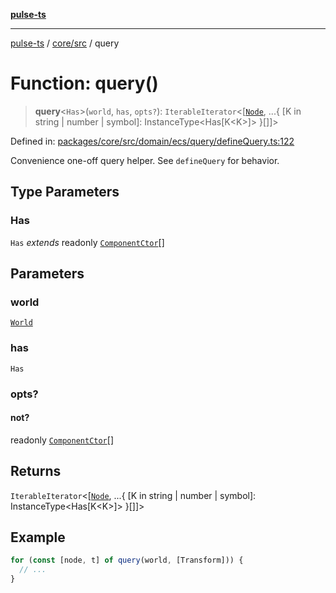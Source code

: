 [**pulse-ts**](../../../README.md)

***

[pulse-ts](../../../README.md) / [core/src](../README.md) / query

# Function: query()

> **query**\<`Has`\>(`world`, `has`, `opts?`): `IterableIterator`\<\[[`Node`](../classes/Node.md), ...\{ \[K in string \| number \| symbol\]: InstanceType\<Has\[K\<K\>\]\> \}\[\]\]\>

Defined in: [packages/core/src/domain/ecs/query/defineQuery.ts:122](https://github.com/jlehett/pulse-ts/blob/b287bc18de1bbb78a8cc43f602a646e458610bc3/packages/core/src/domain/ecs/query/defineQuery.ts#L122)

Convenience one-off query helper. See `defineQuery` for behavior.

## Type Parameters

### Has

`Has` *extends* readonly [`ComponentCtor`](../type-aliases/ComponentCtor.md)[]

## Parameters

### world

[`World`](../classes/World.md)

### has

`Has`

### opts?

#### not?

readonly [`ComponentCtor`](../type-aliases/ComponentCtor.md)[]

## Returns

`IterableIterator`\<\[[`Node`](../classes/Node.md), ...\{ \[K in string \| number \| symbol\]: InstanceType\<Has\[K\<K\>\]\> \}\[\]\]\>

## Example

```ts
for (const [node, t] of query(world, [Transform])) {
  // ...
}
```

